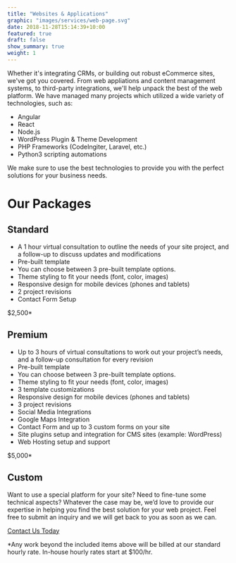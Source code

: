 ```yaml
---
title: "Websites & Applications"
graphic: "images/services/web-page.svg"
date: 2018-11-28T15:14:39+10:00
featured: true
draft: false
show_summary: true
weight: 1
---
```


Whether it's integrating CRMs, or building out robust eCommerce sites, we've got you covered.
From web appliations and content management systems, to third-party integrations, we'll help unpack the best of the web platform.
We have managed many projects which utilized a wide variety of technologies, such as:

- Angular
- React
- Node.js
- WordPress Plugin & Theme Development
- PHP Frameworks (CodeIngiter, Laravel, etc.)
- Python3 scripting automations

We make sure to use the best technologies to provide you with the perfect solutions for your business needs.
<!--more-->

# Our Packages

## Standard

- A 1 hour virtual consultation to outline the needs of your site project, and a follow-up to discuss updates and modifications
- Pre-built template
- You can choose between 3 pre-built template options.
- Theme styling to fit your needs (font, color, images)
- Responsive design for mobile devices (phones and tablets)
- 2 project revisions
- Contact Form Setup

$2,500*

## Premium

- Up to 3 hours of virtual consultations to work out your project’s needs, and a follow-up consultation for every revision
- Pre-built template
- You can choose between 3 pre-built template options.
- Theme styling to fit your needs (font, color, images)
- 3 template customizations
- Responsive design for mobile devices (phones and tablets)
- 3 project revisions
- Social Media Integrations
- Google Maps Integration
- Contact Form and up to 3 custom forms on your site
- Site plugins setup and integration for CMS sites (example: WordPress)
- Web Hosting setup and support

$5,000*


## Custom

Want to use a special platform for your site? Need to fine-tune some technical aspects? Whatever the case may be, we’d love to provide our expertise in helping you find the best solution for your web project. Feel free to submit an inquiry and we will get back to you as soon as we can.

[Contact Us Today](mailto:info@tanomitech.com)


*Any work beyond the included items above will be billed at our standard hourly rate. In-house hourly rates start at $100/hr.
